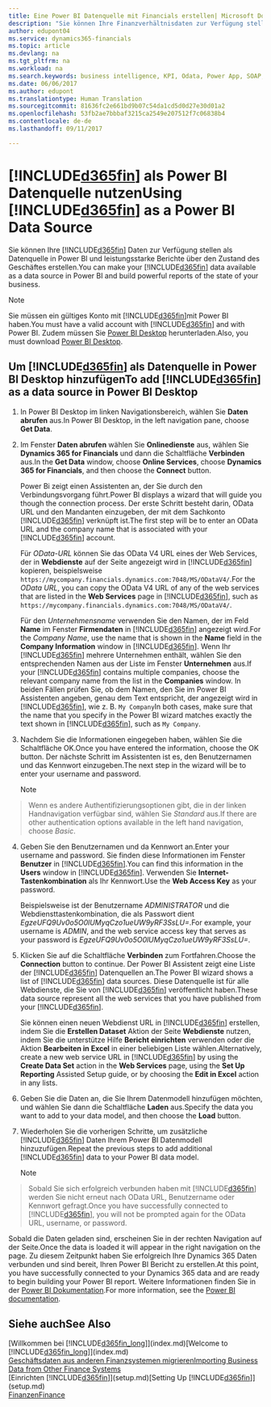 ```yaml
---
title: Eine Power BI Datenquelle mit Financials erstellen| Microsoft Docs
description: "Sie können Ihre Finanzverhältnisdaten zur Verfügung stellen als Datenquelle in Power BI und leistungsstarke Berichte über den Zustand des Geschäftes erstellen."
author: edupont04
ms.service: dynamics365-financials
ms.topic: article
ms.devlang: na
ms.tgt_pltfrm: na
ms.workload: na
ms.search.keywords: business intelligence, KPI, Odata, Power App, SOAP, analysis
ms.date: 06/06/2017
ms.author: edupont
ms.translationtype: Human Translation
ms.sourcegitcommit: 81636fc2e661bd9b07c54da1cd5d0d27e30d01a2
ms.openlocfilehash: 53fb2ae7bbbaf3215ca2549e207512f7c06838b4
ms.contentlocale: de-de
ms.lasthandoff: 09/11/2017

---
```

# <a name="using-included365finincludesd365finmdmd-as-a-power-bi-data-source"></a><span data-ttu-id="d8f80-103">[!INCLUDE[d365fin](includes/d365fin_md.md)] als Power BI Datenquelle nutzen</span><span class="sxs-lookup"><span data-stu-id="d8f80-103">Using [!INCLUDE[d365fin](includes/d365fin_md.md)] as a Power BI Data Source</span></span>
<span data-ttu-id="d8f80-104">Sie können Ihre [!INCLUDE[d365fin](includes/d365fin_md.md)] Daten zur Verfügung stellen als Datenquelle in Power BI und leistungsstarke Berichte über den Zustand des Geschäftes erstellen.</span><span class="sxs-lookup"><span data-stu-id="d8f80-104">You can make your [!INCLUDE[d365fin](includes/d365fin_md.md)] data available as a data source in Power BI and build powerful reports of the state of your business.</span></span>  

> [!NOTE]  
>   <span data-ttu-id="d8f80-105">Sie müssen ein gültiges Konto mit  [!INCLUDE[d365fin](includes/d365fin_md.md)]mit Power BI haben.</span><span class="sxs-lookup"><span data-stu-id="d8f80-105">You must have a valid account with [!INCLUDE[d365fin](includes/d365fin_md.md)] and with Power BI.</span></span> <span data-ttu-id="d8f80-106">Zudem müssen Sie [Power BI Desktop](https://powerbi.microsoft.com/en-us/desktop/) herunterladen.</span><span class="sxs-lookup"><span data-stu-id="d8f80-106">Also, you must download [Power BI Desktop](https://powerbi.microsoft.com/en-us/desktop/).</span></span>  

## <a name="to-add-included365finincludesd365finmdmd-as-a-data-source-in-power-bi-desktop"></a><span data-ttu-id="d8f80-107">Um [!INCLUDE[d365fin](includes/d365fin_md.md)] als Datenquelle in Power BI Desktop hinzufügen</span><span class="sxs-lookup"><span data-stu-id="d8f80-107">To add [!INCLUDE[d365fin](includes/d365fin_md.md)] as a data source in Power BI Desktop</span></span>
1. <span data-ttu-id="d8f80-108">In Power BI Desktop im linken Navigationsbereich, wählen Sie **Daten abrufen** aus.</span><span class="sxs-lookup"><span data-stu-id="d8f80-108">In Power BI Desktop, in the left navigation pane, choose **Get Data**.</span></span>
2. <span data-ttu-id="d8f80-109">Im Fenster **Daten abrufen** wählen Sie **Onlinedienste** aus, wählen Sie **Dynamics 365 for Financials** und dann die Schaltfläche **Verbinden** aus.</span><span class="sxs-lookup"><span data-stu-id="d8f80-109">In the **Get Data** window, choose **Online Services**, choose **Dynamics 365 for Financials**, and then choose the **Connect** button.</span></span>

   <span data-ttu-id="d8f80-110">Power Bi zeigt einen Assistenten an, der Sie durch den Verbindungsvorgang führt.</span><span class="sxs-lookup"><span data-stu-id="d8f80-110">Power BI displays a wizard that will guide you though the connection process.</span></span> <span data-ttu-id="d8f80-111">Der erste Schritt besteht darin, OData URL und den Mandanten einzugeben, der mit dem Sachkonto [!INCLUDE[d365fin](includes/d365fin_md.md)] verknüpft ist.</span><span class="sxs-lookup"><span data-stu-id="d8f80-111">The first step will be to enter an OData URL and the company name that is associated with your [!INCLUDE[d365fin](includes/d365fin_md.md)] account.</span></span>  

   <span data-ttu-id="d8f80-112">Für *OData-URL* können Sie das OData V4 URL eines der Web Services, der in **Webdienste** auf der Seite angezeigt wird in [!INCLUDE[d365fin](includes/d365fin_md.md)] kopieren, beispielsweise `https://mycompany.financials.dynamics.com:7048/MS/ODataV4/`.</span><span class="sxs-lookup"><span data-stu-id="d8f80-112">For the *OData URL*, you can copy the OData V4 URL of any of the web services that are listed in the **Web Services** page in [!INCLUDE[d365fin](includes/d365fin_md.md)], such as `https://mycompany.financials.dynamics.com:7048/MS/ODataV4/`.</span></span>  

   <span data-ttu-id="d8f80-113">Für den *Unternehmensname* verwenden Sie den Namen, der im Feld **Name** im Fenster **Firmendaten** in [!INCLUDE[d365fin](includes/d365fin_md.md)] angezeigt wird.</span><span class="sxs-lookup"><span data-stu-id="d8f80-113">For the *Company Name*, use the name that is shown in the **Name** field in the **Company Information** window in [!INCLUDE[d365fin](includes/d365fin_md.md)].</span></span> <span data-ttu-id="d8f80-114">Wenn Ihr [!INCLUDE[d365fin](includes/d365fin_md.md)] mehrere Unternehmen enthält, wählen Sie den entsprechenden Namen aus der Liste im Fenster **Unternehmen** aus.</span><span class="sxs-lookup"><span data-stu-id="d8f80-114">If your [!INCLUDE[d365fin](includes/d365fin_md.md)] contains multiple companies, choose the relevant company name from the list in the **Companies** window.</span></span> <span data-ttu-id="d8f80-115">In beiden Fällen prüfen Sie, ob dem Namen, den Sie im Power BI Assistenten angeben, genau dem Text entspricht, der angezeigt wird in [!INCLUDE[d365fin](includes/d365fin_md.md)], wie z. B. `My Company`</span><span class="sxs-lookup"><span data-stu-id="d8f80-115">In both cases, make sure that the name that you specify in the Power BI wizard matches exactly the text shown in [!INCLUDE[d365fin](includes/d365fin_md.md)], such as `My Company`.</span></span>
3. <span data-ttu-id="d8f80-116">Nachdem Sie die Informationen eingegeben haben, wählen Sie die Schaltfläche OK.</span><span class="sxs-lookup"><span data-stu-id="d8f80-116">Once you have entered the information, choose the OK button.</span></span> <span data-ttu-id="d8f80-117">Der nächste Schritt im Assistenten ist es, den Benutzernamen und das Kennwort einzugeben.</span><span class="sxs-lookup"><span data-stu-id="d8f80-117">The next step in the wizard will be to enter your username and password.</span></span>

   > [!NOTE]  
>    <span data-ttu-id="d8f80-118">Wenn es andere Authentifizierungsoptionen gibt, die in der linken Handnavigation verfügbar sind, wählen Sie *Standard* aus.</span><span class="sxs-lookup"><span data-stu-id="d8f80-118">If there are other authentication options available in the left hand navigation, choose *Basic*.</span></span>
4. <span data-ttu-id="d8f80-119">Geben Sie den Benutzernamen und da Kennwort an.</span><span class="sxs-lookup"><span data-stu-id="d8f80-119">Enter your username and password.</span></span> <span data-ttu-id="d8f80-120">Sie finden diese Informationen im Fenster **Benutzer** in [!INCLUDE[d365fin](includes/d365fin_md.md)].</span><span class="sxs-lookup"><span data-stu-id="d8f80-120">You can find this information in the **Users** window in [!INCLUDE[d365fin](includes/d365fin_md.md)].</span></span> <span data-ttu-id="d8f80-121">Verwenden Sie **Internet-Tastenkombination** als Ihr Kennwort.</span><span class="sxs-lookup"><span data-stu-id="d8f80-121">Use the **Web Access Key** as your password.</span></span>

   <span data-ttu-id="d8f80-122">Beispielsweise ist der Benutzername *ADMINISTRATOR* und die Webdiensttastenkombination, die als Passwort dient *EgzeUFQ9Uv0o5O0lUMyqCzo1ueUW9yRF3SsLU=*.</span><span class="sxs-lookup"><span data-stu-id="d8f80-122">For example, your username is *ADMIN*, and the web service access key that serves as your password is *EgzeUFQ9Uv0o5O0lUMyqCzo1ueUW9yRF3SsLU=*.</span></span>
5. <span data-ttu-id="d8f80-123">Klicken Sie auf die Schaltfläche **Verbinden** zum Fortfahren.</span><span class="sxs-lookup"><span data-stu-id="d8f80-123">Choose the **Connection** button to continue.</span></span> <span data-ttu-id="d8f80-124">Der Power BI Assistent zeigt eine Liste der [!INCLUDE[d365fin](includes/d365fin_md.md)] Datenquellen an.</span><span class="sxs-lookup"><span data-stu-id="d8f80-124">The Power BI wizard shows a list of [!INCLUDE[d365fin](includes/d365fin_md.md)] data sources.</span></span> <span data-ttu-id="d8f80-125">Diese Datenquelle ist für alle Webdienste, die Sie von [!INCLUDE[d365fin](includes/d365fin_md.md)] veröffentlicht haben.</span><span class="sxs-lookup"><span data-stu-id="d8f80-125">These data source represent all the web services that you have published from your [!INCLUDE[d365fin](includes/d365fin_md.md)].</span></span>

   <span data-ttu-id="d8f80-126">Sie können einen neuen Webdienst URL in [!INCLUDE[d365fin](includes/d365fin_md.md)] erstellen, indem Sie die **Erstellen Dataset** Aktion der Seite **Webdienste** nutzen, indem Sie die unterstütze Hilfe **Bericht einrichten** verwenden oder die Aktion **Bearbeiten in Excel** in einer beliebigen Liste wählen.</span><span class="sxs-lookup"><span data-stu-id="d8f80-126">Alternatively, create a new web service URL in [!INCLUDE[d365fin](includes/d365fin_md.md)] by using the **Create Data Set** action in the **Web Services** page, using the **Set Up Reporting** Assisted Setup guide, or by choosing the **Edit in Excel** action in any lists.</span></span>
6. <span data-ttu-id="d8f80-127">Geben Sie die Daten an, die Sie Ihrem Datenmodell hinzufügen möchten, und wählen Sie dann die Schaltfläche **Laden** aus.</span><span class="sxs-lookup"><span data-stu-id="d8f80-127">Specify the data you want to add to your data model, and then choose the **Load** button.</span></span>
7. <span data-ttu-id="d8f80-128">Wiederholen Sie die vorherigen Schritte, um zusätzliche [!INCLUDE[d365fin](includes/d365fin_md.md)] Daten Ihrem Power BI Datenmodell hinzuzufügen.</span><span class="sxs-lookup"><span data-stu-id="d8f80-128">Repeat the previous steps to add additional [!INCLUDE[d365fin](includes/d365fin_md.md)] data to your Power BI data model.</span></span>

   > [!NOTE]  
>    <span data-ttu-id="d8f80-129">Sobald Sie sich erfolgreich verbunden haben mit [!INCLUDE[d365fin](includes/d365fin_md.md)] werden Sie nicht erneut nach OData URL, Benutzername oder Kennwort gefragt.</span><span class="sxs-lookup"><span data-stu-id="d8f80-129">Once you have successfully connected to [!INCLUDE[d365fin](includes/d365fin_md.md)], you will not be prompted again for the OData URL, username, or password.</span></span>

<span data-ttu-id="d8f80-130">Sobald die Daten geladen sind, erscheinen Sie in der rechten Navigation auf der Seite.</span><span class="sxs-lookup"><span data-stu-id="d8f80-130">Once the data is loaded it will appear in the right navigation on the page.</span></span> <span data-ttu-id="d8f80-131">Zu diesem Zeitpunkt haben Sie erfolgreich Ihre Dynamics 365 Daten verbunden und sind bereit, Ihren Power BI Bericht zu erstellen.</span><span class="sxs-lookup"><span data-stu-id="d8f80-131">At this point, you have successfully connected to your Dynamics 365 data and are ready to begin building your Power BI report.</span></span> <span data-ttu-id="d8f80-132">Weitere Informationen finden Sie in der [Power BI Dokumentation](https://powerbi.microsoft.com/documentation/powerbi-landing-page/).</span><span class="sxs-lookup"><span data-stu-id="d8f80-132">For more information, see the [Power BI documentation](https://powerbi.microsoft.com/documentation/powerbi-landing-page/).</span></span>

## <a name="see-also"></a><span data-ttu-id="d8f80-133">Siehe auch</span><span class="sxs-lookup"><span data-stu-id="d8f80-133">See Also</span></span>
<span data-ttu-id="d8f80-134">[Willkommen bei [!INCLUDE[d365fin_long](includes/d365fin_long_md.md)]](index.md)</span><span class="sxs-lookup"><span data-stu-id="d8f80-134">[Welcome to [!INCLUDE[d365fin_long](includes/d365fin_long_md.md)]](index.md)</span></span>  
[<span data-ttu-id="d8f80-135">Geschäftsdaten aus anderen Finanzsystemen migrieren</span><span class="sxs-lookup"><span data-stu-id="d8f80-135">Importing Business Data from Other Finance Systems</span></span>](upload-data.md)  
<span data-ttu-id="d8f80-136">[Einrichten [!INCLUDE[d365fin](includes/d365fin_md.md)]](setup.md)</span><span class="sxs-lookup"><span data-stu-id="d8f80-136">[Setting Up [!INCLUDE[d365fin](includes/d365fin_md.md)]](setup.md)</span></span>  
[<span data-ttu-id="d8f80-137">Finanzen</span><span class="sxs-lookup"><span data-stu-id="d8f80-137">Finance</span></span>](finance.md)  

